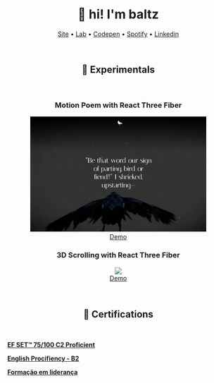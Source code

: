 <h1 align="center">🤘 hi! I'm baltz</h1>

<p align="center">
  <a href="https://baltazarparra.github.io/">Site</a> •
  <a href="https://codesandbox.io/u/baltazarparra">Lab</a> •
  <a href="https://codepen.io/baltazarparra">Codepen</a> •
  <a href="https://open.spotify.com/artist/5lgem0AFESB7PQ4GRg67CX?si=1mHXRfcPQvmXg9kJZO589Q">Spotify</a> •
  <a href="https://www.linkedin.com/in/baltazarparra/">Linkedin</a>
</p><br>

<h2 align="center">🧬 Experimentals</h2><br>
<h3 align="center">Motion Poem with React Three Fiber</h3>

<p align="center">
  <img width="400" src="https://github.com/baltazarparra/the-raven/blob/main/raven.gif">
  <br><a href="https://the-raven.vercel.app/">Demo</a> 
</p>

<h3 align="center">3D Scrolling with React Three Fiber</h3>

<p align="center">
  <img align="center" width="400" src="https://github.com/baltazarparra/scrolling-motion/blob/main/lab1.gif">
  <br><a href="https://scrolling-motion.netlify.app/">Demo</a>
</p>
<br>

<h2 align="center">📘 Certifications</h2><br>

<p align="center">
  
[**EF SET™ 75/100 C2 Proficient**](https://www.efset.org/cert/Mj458s)

[**English Procifiency - B2**](https://www.credly.com/badges/02d944a9-e2be-4950-a6aa-1fd945536d1b/linked_in_profile)

[**Formação em liderança**](https://conquerplus.com.br/certificates/cd0b025e-e7f9-491e-998f-dbd375628dac?enrollment)

</p>
<br>
